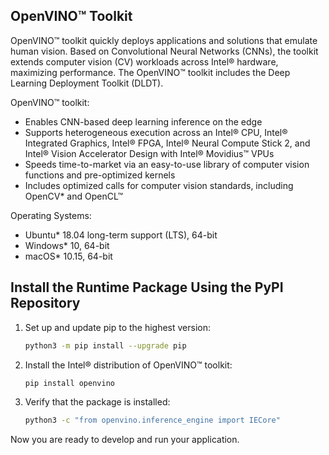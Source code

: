 ## OpenVINO™ Toolkit

OpenVINO™ toolkit quickly deploys applications and solutions that emulate human vision. Based on Convolutional Neural Networks (CNNs), the toolkit extends computer vision (CV) workloads across Intel® hardware, maximizing performance. The OpenVINO™ toolkit includes the Deep Learning Deployment Toolkit (DLDT).

OpenVINO™ toolkit:

- Enables CNN-based deep learning inference on the edge
- Supports heterogeneous execution across an Intel® CPU, Intel® Integrated Graphics, Intel® FPGA,  Intel® Neural Compute Stick 2, and Intel® Vision Accelerator Design with Intel® Movidius™ VPUs
- Speeds time-to-market via an easy-to-use library of computer vision functions and pre-optimized kernels
- Includes optimized calls for computer vision standards, including OpenCV\* and OpenCL™

Operating Systems:
- Ubuntu* 18.04 long-term support (LTS), 64-bit
- Windows* 10, 64-bit
- macOS* 10.15, 64-bit

## Install the Runtime Package Using the PyPI Repository
1. Set up and update pip to the highest version:
   ```sh
   python3 -m pip install --upgrade pip
   ```
2. Install the Intel® distribution of OpenVINO™ toolkit:
   ```sh
   pip install openvino
   ```

3. Verify that the package is installed:
   ```sh
   python3 -c "from openvino.inference_engine import IECore"
   ```
   
Now you are ready to develop and run your application.
